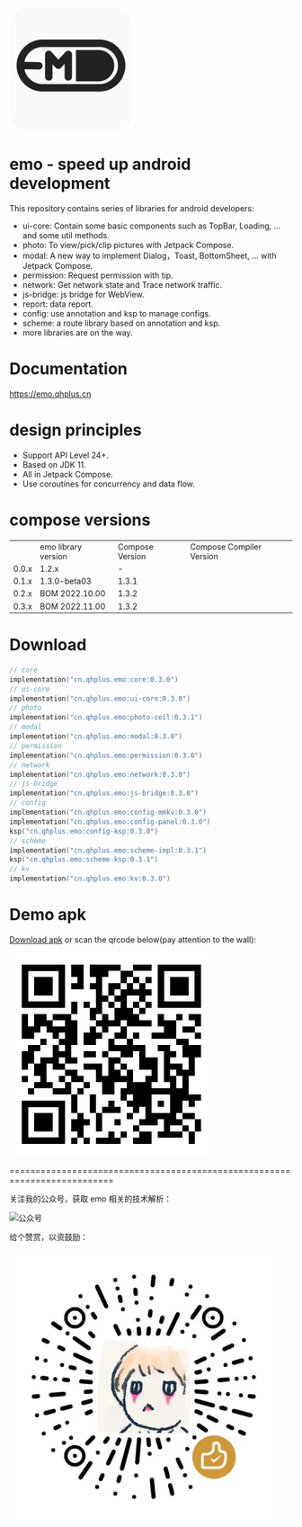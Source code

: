 <img src="image/emo.png" alt="logo" width="220" height="220"/> 

# emo - speed up android development

This repository contains series of libraries for android developers:

- ui-core: Contain some basic components such as TopBar, Loading, ... and some util methods.
- photo: To view/pick/clip pictures with Jetpack Compose.
- modal: A new way to implement Dialog，Toast, BottomSheet, ... with Jetpack Compose.
- permission: Request permission with tip.
- network: Get network state and Trace network traffic.
- js-bridge: js bridge for WebView.
- report: data report.
- config: use annotation and ksp to manage configs.
- scheme: a route library based on annotation and ksp.
- more libraries are on the way.

# Documentation

https://emo.qhplus.cn

# design principles

- Support API Level 24+.
- Based on JDK 11.
- All in Jetpack Compose.
- Use coroutines for concurrency and data flow.

# compose versions

<table>
 <th>
  <td>emo library version</td>
  <td>Compose Version</td>
  <td>Compose Compiler Version</td>
 </th>
 <tr>
  <td> 0.0.x </td>
  <td> 1.2.x </td>
  <td> - </td>
 </tr>
 <tr>
  <td> 0.1.x </td>
  <td> 1.3.0-beta03 </td>
  <td> 1.3.1 </td>
 </tr>
 <tr>
  <td> 0.2.x </td>
  <td> BOM 2022.10.00 </td>
  <td> 1.3.2 </td>
 </tr>
<tr>
  <td> 0.3.x </td>
  <td> BOM 2022.11.00 </td>
  <td> 1.3.2 </td>
 </tr>
</table>

# Download

```kts
// core
implementation("cn.qhplus.emo:core:0.3.0")
// ui-core
implementation("cn.qhplus.emo:ui-core:0.3.0")
// photo
implementation("cn.qhplus.emo:photo-coil:0.3.1")
// modal
implementation("cn.qhplus.emo:modal:0.3.0")
// permission
implementation("cn.qhplus.emo:permission:0.3.0")
// network
implementation("cn.qhplus.emo:network:0.3.0")
// js-bridge
implementation("cn.qhplus.emo:js-bridge:0.3.0")
// config
implementation("cn.qhplus.emo:config-mmkv:0.3.0")
implementation("cn.qhplus.emo:config-panel:0.3.0")
ksp("cn.qhplus.emo:config-ksp:0.3.0")
// scheme
implementation("cn.qhplus.emo:scheme-impl:0.3.1")
ksp("cn.qhplus.emo:scheme-ksp:0.3.1")
// kv
implementation("cn.qhplus.emo:kv:0.3.0")
```

# Demo apk

[Download apk](https://emo.qhplus.cn/apks/emo.apk) or scan the qrcode below(pay attention to the wall):

![apk](image/apk-qr.png)

==========================================================================


关注我的公众号，获取 emo 相关的技术解析：

![公众号](image/subions.png)


给个赞赏，以资鼓励：

![赞赏码](image/reward.png)